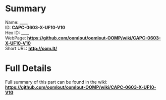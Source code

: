 
Summary
=================
  
Name: ____    
ID: __CAPC-0603-X-UF10-V10__   
Hex ID: ____   
WebPage: __https://github.com/oomlout/oomlout-OOMP/wiki/CAPC-0603-X-UF10-V10__   
Short URL: __http://oom.lt/__   

Full Details
==========================
Full summary of this part can be found in the wiki:   
__https://github.com/oomlout/oomlout-OOMP/wiki/CAPC-0603-X-UF10-V10__    

